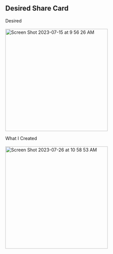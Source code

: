 ## Desired Share Card

Desired<br><br>
<img width="320" alt="Screen Shot 2023-07-15 at 9 56 26 AM" src="https://github.com/eobcre/share-card/assets/88697509/76e8692e-6b55-4d3f-a587-d324788a7474">

What I Created<br><br>
<img width="320" alt="Screen Shot 2023-07-26 at 10 58 53 AM" src="https://github.com/eobcre/share-card/assets/88697509/246260e9-c73f-4189-baa4-3141adfea992">
